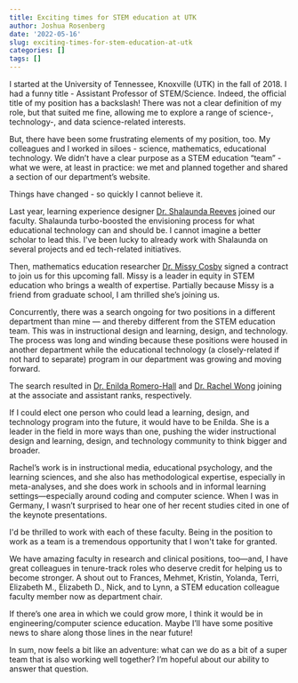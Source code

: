 ```yaml
---
title: Exciting times for STEM education at UTK
author: Joshua Rosenberg
date: '2022-05-16'
slug: exciting-times-for-stem-education-at-utk
categories: []
tags: []
---
```


I started at the University of Tennessee, Knoxville (UTK) in the fall of 2018. I had a funny title - Assistant Professor of STEM/Science. Indeed, the official title of my position has a backslash! There was not a clear definition of my role, but that suited me fine, allowing me to explore a range of science-, technology-, and data science-related interests.

But, there have been some frustrating elements of my position, too. My colleagues and I worked in siloes - science, mathematics, educational technology. We didn’t have a clear purpose as a STEM education “team” - what we were, at least in practice: we met and planned together and shared a section of our department’s website.

Things have changed - so quickly I cannot believe it.

Last year, learning experience designer [Dr. Shalaunda Reeves](https://tpte.utk.edu/people/shalaunda-reeves-phd/) joined our faculty. Shalaunda turbo-boosted the envisioning process for what educational technology can and should be. I cannot imagine a better scholar to lead this. I've been lucky to already work with Shalaunda on several projects and ed tech-related initiatives.

Then, mathematics education researcher [Dr. Missy Cosby](https://www.missycosby.com/) signed a contract to join us for this upcoming fall. Missy is a leader in equity in STEM education who brings a wealth of expertise. Partially because Missy is a friend from graduate school, I am thrilled she’s joining us.

Concurrently, there was a search ongoing for two positions in a different department than mine — and thereby different from the STEM education team. This was in instructional design and learning, design, and technology. The process was long and winding because these positions were housed in another department while the educational technology (a closely-related if not hard to separate) program in our department was growing and moving forward.

The search resulted in [Dr. Enilda Romero-Hall](https://www.ut.edu/directory/romero-hall-enilda) and [Dr. Rachel Wong](https://www.tamuc.edu/people/rachel-wong-ph-d/) joining at the associate and assistant ranks, respectively.

If I could elect one person who could lead a learning, design, and technology program into the future, it would have to be Enilda. She is a leader in the field in more ways than one, pushing the wider instructional design and learning, design, and technology community to think bigger and broader.

Rachel’s work is in instructional media, educational psychology, and the learning sciences, and she also has methodological expertise, especially in meta-analyses, and she does work in schools and in informal learning settings—especially around coding and computer science. When I was in Germany, I wasn’t surprised to hear one of her recent studies cited in one of the keynote presentations.

I'd be thrilled to work with each of these faculty. Being in the position to work as a team is a tremendous opportunity that I won't take for granted.

We have amazing faculty in research and clinical positions, too—and, I have great colleagues in tenure-track roles who deserve credit for helping us to become stronger. A shout out to Frances, Mehmet, Kristin, Yolanda, Terri, Elizabeth M., Elizabeth D., Nick, and to Lynn, a STEM education colleague faculty member now as department chair.

If there’s one area in which we could grow more, I think it would be in engineering/computer science education. Maybe I’ll have some positive news to share along those lines in the near future!

In sum, now feels a bit like an adventure: what can we do as a bit of a super team that is also working well together? I’m hopeful about our ability to answer that question.